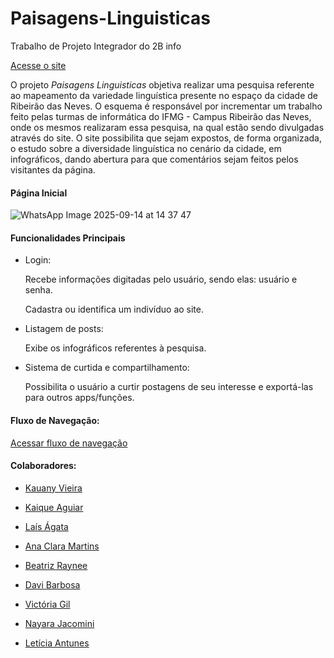 # Paisagens-Linguisticas
Trabalho de Projeto Integrador do 2B info

[Acesse o site](https://kauanyvieir.github.io/Paisagens-Linguisticas/) 

  O projeto *Paisagens Linguisticas* objetiva realizar uma pesquisa referente ao mapeamento da variedade linguística presente no espaço da cidade de Ribeirão das Neves. O esquema é responsável por incrementar um trabalho feito pelas turmas de informática do IFMG - Campus Ribeirão das Neves, onde os mesmos realizaram essa pesquisa, na qual estão sendo divulgadas através do site. O site possibilita que sejam expostos, de forma organizada, o estudo sobre a diversidade linguística no cenário da cidade, em infográficos, dando abertura para que comentários sejam feitos pelos visitantes da página.

#### Página Inicial
![WhatsApp Image 2025-09-14 at 14 37 47](https://github.com/user-attachments/assets/b5de1ae5-ea81-4fc0-9777-389c632543e2)

#### Funcionalidades Principais

  * Login:
  
     Recebe informações digitadas pelo usuário, sendo elas: usuário e senha.

     Cadastra ou identifica um indivíduo ao site.

  * Listagem de posts:

     Exibe os infográficos referentes à pesquisa.

  * Sistema de curtida e compartilhamento:

     Possibilita o usuário a curtir postagens de seu interesse e exportá-las para outros apps/funções.

#### Fluxo de Navegação: 

[Acessar fluxo de navegação](https://www.canva.com/design/DAGumsasxOc/Ggfd3DygljlIig7AI7HI_w/edit?utm_content=DAGumsasxOc&utm_campaign=designshare&utm_medium=link2&utm_source=sharebutton) 

#### Colaboradores: 

* [Kauany Vieira](https://github.com/Kauanyvieir)

* [Kaique Aguiar](https://github.com/kaiqueantos-git)

* [Laís Ágata](https://github.com/Lahziss)

* [Ana Clara Martins](https://github.com/brry0)

* [Beatriz Raynee](https://github.com/beatrizraynee)

* [Davi Barbosa](https://github.com/DaviBSO)

* [Victória Gil](https://github.com/Victoriagnn)

* [Nayara Jacomini](https://github.com/Na-nay) 

* [Letícia Antunes](https://github.com/LTC-NT)
  


